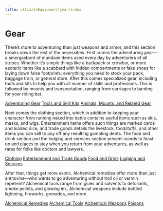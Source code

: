 ```yaml
---
title: ultimateEquipment/gear/index
---
```

# Gear

There’s more to adventuring than just weapons and armor, and this section breaks down the rest of the necessities. First comes the adventuring gear—a smorgasbord of mundane items used every day by adventurers of all stripes. Whether it’s simple things like a backpack or crowbar, or more esoteric items like a scabbard with hidden compartments or fake shoes for laying down false footprints; everything you need to stock your pack, baggage train, or general store. After this comes specialized gear, including tools and kits to help you with all manner of skills and professions. This is followed by mounts and transportation, ranging from carriages to barding for your riding bat.

[Adventuring Gear](ultimateEquipment/gear/adventuringGear.md) [Tools and Skill Kits](ultimateEquipment/gear/toolsAndSkillKits.md) [Animals, Mounts, and Related Gear](ultimateEquipment/gear/animalsAndTransports.md)

Next comes the clothing section, which in addition to keeping your character from running naked into battle contains useful items such as skis, masks, and wigs. Entertainment items offers such things are marked cards and loaded dice, and trade goods details the livestock, foodstuffs, and other items you can sell to pay off any resulting gambling debts. The food and drink section and the lodging and services section present viands to feast on and places to stay when you return from your adventures, as well as rates for folks like doctors and lawyers.

[Clothing](ultimateEquipment/gear/clothing.md) [Entertainment and Trade Goods](ultimateEquipment/gear/entertainmentAndTradeGoods.md) [Food and Drink](ultimateEquipment/gear/foodAndDrink.md) [Lodging and Services](ultimateEquipment/gear/lodgingAndServices.md)

After that, things get more exotic. Alchemical remedies offer more than just antitoxins—who wants to go adventuring without troll oil or vermin repellent? Alchemical tools range from glues and solvents to defoliants, smoke pellets, and glowing ink. Alchemical weapons include bottled lightning, fireworks, grenades, and more.

[Alchemical Remedies](ultimateEquipment/gear/alchemicalRemedies.md) [Alchemical Tools](ultimateEquipment/gear/alchemicalTools.md) [Alchemical Weapons](ultimateEquipment/gear/alchemicalWeapons.md) [Poisons](ultimateEquipment/gear/poisons.md)

